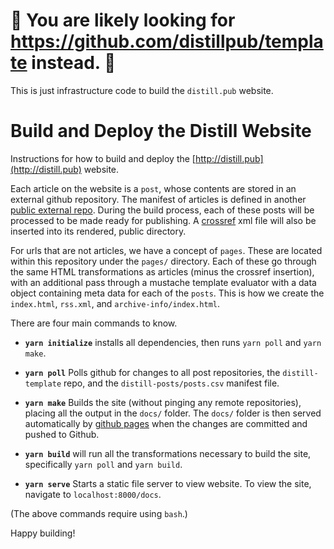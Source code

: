 # 🚧 You are likely looking for https://github.com/distillpub/template instead. 🚧

This is just infrastructure code to build the `distill.pub` website.

# Build and Deploy the Distill Website

Instructions for how to build and deploy the [http://distill.pub](http://distill.pub) website.

Each article on the website is a `post`, whose contents are stored in an external github repository. The manifest of articles is defined in another [public external repo](https://github.com/distillpub/posts/blob/master/posts.csv). During the build process, each of these posts will be processed to be made ready for publishing. A [crossref](http://www.crossref.org/) xml file will also be inserted into its rendered, public directory.

For urls that are not articles, we have a concept of `pages`. These are located within this repository under the `pages/` directory. Each of these go through the same HTML transformations as articles (minus the crossref insertion), with an additional pass through a mustache template evaluator with a data object containing meta data for each of the `posts`. This is how we create the `index.html`, `rss.xml`, and `archive-info/index.html`.

There are four main commands to know.

- **`yarn initialize`** installs all dependencies, then runs `yarn poll` and `yarn make`.

- **`yarn poll`** Polls github for changes to all post repositories, the `distill-template` repo, and the `distill-posts/posts.csv` manifest file.

- **`yarn make`** Builds the site (without pinging any remote repositories), placing all the output in the `docs/` folder. The `docs/` folder is then served automatically by [github pages](https://help.github.com/articles/configuring-a-publishing-source-for-github-pages/) when the changes are committed and pushed to Github.

- **`yarn build`** will run all the transformations necessary to build the site, specifically `yarn poll` and `yarn build`.

- **`yarn serve`** Starts a static file server to view website. To view the site, navigate to `localhost:8000/docs`.

(The above commands require using `bash`.)

Happy building!
